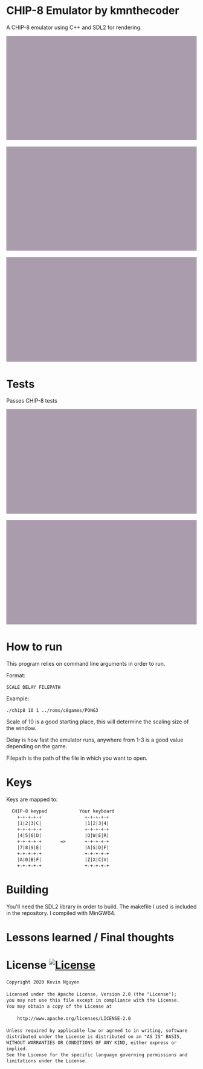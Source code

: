 # CHIP-8 Emulator by kmnthecoder
A CHIP-8 emulator using C++ and SDL2 for rendering.

![PONG2](demo/pong2_demo.gif)

![Space Invaders](demo/invaders_demo.gif)

![Tetris](demo/tetris_demo.gif)

# Tests

Passes CHIP-8 tests

![Opcode Test](demo/test1_demo.gif)

![BestCoder Test](demo/test2_demo.gif)

# How to run
This program relies on command line arguments in order to run.

Format: 
    
    SCALE DELAY FILEPATH
    
Example:

    ./chip8 10 1 ../roms/c8games/PONG3

Scale of 10 is a good starting place, this will determine the scaling size of the window.

Delay is how fast the emulator runs, anywhere from 1-3 is a good value depending on the game.

Filepath is the path of the file in which you want to open.

# Keys
Keys are mapped to:

      CHIP-8 keypad            Your keyboard
        +-+-+-+-+                +-+-+-+-+
        |1|2|3|C|                |1|2|3|4|
        +-+-+-+-+                +-+-+-+-+
        |4|5|6|D|                |Q|W|E|R|
        +-+-+-+-+       =>       +-+-+-+-+
        |7|8|9|E|                |A|S|D|F|
        +-+-+-+-+                +-+-+-+-+
        |A|0|B|F|                |Z|X|C|V|
        +-+-+-+-+                +-+-+-+-+

# Building
You'll need the SDL2 library in order to build. The makefile I used is included in the repository. I compiled with MinGW64.

# Lessons learned / Final thoughts

# License [![License](https://img.shields.io/badge/License-Apache%202.0-blue.svg)](https://opensource.org/licenses/Apache-2.0)

    Copyright 2020 Kevin Nguyen

    Licensed under the Apache License, Version 2.0 (the "License");
    you may not use this file except in compliance with the License.
    You may obtain a copy of the License at

        http://www.apache.org/licenses/LICENSE-2.0

    Unless required by applicable law or agreed to in writing, software
    distributed under the License is distributed on an "AS IS" BASIS,
    WITHOUT WARRANTIES OR CONDITIONS OF ANY KIND, either express or implied.
    See the License for the specific language governing permissions and
    limitations under the License.
